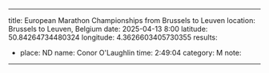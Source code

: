   ---
title: European Marathon Championships from Brussels to Leuven
location: Brussels to Leuven, Belgium
date: 2025-04-13 8:00
latitude: 50.84264734480324
longitude: 4.3626603405730355
results:
  - place: ND
    name: Conor O'Laughlin
    time: 2:49:04
    category: M
    note: 
---